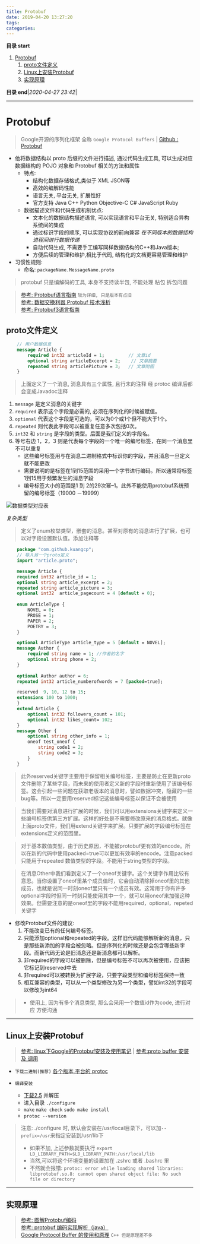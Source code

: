 ```yaml
---
title: Protobuf
date: 2019-04-20 13:27:20
tags: 
categories: 
---
```


**目录 start**

1. [Protobuf](#protobuf)
    1. [proto文件定义](#proto文件定义)
    1. [Linux上安装Protobuf](#linux上安装protobuf)
    1. [实现原理](#实现原理)

**目录 end**|_2020-04-27 23:42_|
****************************************
# Protobuf
> Google开源的序列化框架 全称 `Google Protocol Buffers` | [Github : Protobuf](https://github.com/google/protobuf)  

- 他将数据结构以 proto 后缀的文件进行描述, 通过代码生成工具, 可以生成对应数据结构的 POJO 对象和 Protobuf 相关的方法和属性
    - 特点:
        - 结构化数据存储格式,类似于 XML JSON等
        - 高效的编解码性能
        - 语言无关, 平台无关, 扩展性好
        - 官方支持 Java C++ Python Objective-C C# JavaScript Ruby
    - 数据描述文件和代码生成机制优点:
        - 文本化的数据结构描述语言, 可以实现语言和平台无关, 特别适合异构系统间的集成
        - 通过标识字段的顺序, 可以实现协议的前向兼容 _在不同版本的数据结构进程间进行数据传递_
        - 自动代码生成, 不需要手工编写同样数据结构的C++和Java版本;
        - 方便后续的管理和维护,相比于代码, 结构化的文档更容易管理和维护
- 习惯性规则:
    - 命名: `packageName.MessageName.proto`

> protobuf 只是编解码的工具, 本身不支持读半包, 不能处理 粘包 拆包问题

> [参考: Protobuf语言指南](http://www.cnblogs.com/dkblog/archive/2012/03/27/2419010.html) `较为详细, 只是版本有点旧`  
> [参考: 数据交换利器 Protobuf 技术浅析](http://blog.jobbole.com/107405/)  
> [参考: Protobuf3语言指南](https://blog.csdn.net/u011518120/article/details/54604615)  

## proto文件定义

```protobuf
    // 用户数据信息
    message Article {
        required int32 articleId = 1;         // 文章id
        optional string articleExcerpt = 2;    // 文章摘要
        repeated string articlePicture = 3;   // 文章附图
    }
```
> 上面定义了一个消息, 消息具有三个属性, 且行末的注释 经 protoc 编译后都会变成Javadoc注释  

1. `message` 是定义消息的关键字
2. `required` 表示这个字段是必需的, 必须在序列化的时候被赋值。
3. `optional` 代表这个字段是可选的，可以为0个或1个但不能大于1个。
4. `repeated` 则代表此字段可以被重复任意多次包括0次。
5. `int32` 和 `string` 是字段的类型。后面是我们定义的字段名。
6. 等号右边 1，2，3 则是代表每个字段的一个唯一的编号标签，在同一个消息里不可以重复
    - 这些编号标签用与在消息二进制格式中标识你的字段，并且消息一旦定义就不能更改
    - 需要说明的是标签在1到15范围的采用一个字节进行编码。所以通常将标签1到15用于频繁发生的消息字段
    - 编号标签大小的范围是1 到 2的29次幂–1。此外不能使用protobuf系统预留的编号标签（19000 －19999）

![数据类型对应表](https://raw.githubusercontent.com/Kuangcp/ImageRepos/master/Learn/java/protobuf/protobuf-type.jpeg)

_复杂类型_  
> 定义了enum枚举类型，嵌套的消息。甚至对原有的消息进行了扩展，也可以对字段设置默认值。添加注释等
```protobuf
    package "com.github.kuangcp";
    // 导入另一个proto定义 
    import "article.proto";

    message Article {
    required int32 article_id = 1;
    optional string article_excerpt = 2;
    repeated string article_picture = 3;
    optional int32  article_pagecount = 4 [default = 0];
    
    enum ArticleType {
        NOVEL = 0;
        PROSE = 1;
        PAPER = 2;
        POETRY = 3;
    }

    optional ArticleType article_type = 5 [default = NOVEL];
    message Author {
        required string name = 1; //作者的名字
        optional string phone = 2;
    }
    
    optional Author author = 6;
    repeated int32 article_numberofwords = 7 [packed=true];

    reserved  9, 10, 12 to 15;
    extensions 100 to 1000;
    }
    extend Article {
        optional int32 followers_count = 101;
        optional int32 likes_count= 102;
    }
    message Other {
        optional string other_info = 1;
        oneof test_oneof {
            string code1 = 2;
            string code2 = 3;
        }
    }
```
> 此外reserved关键字主要用于保留相关编号标签，主要是防止在更新proto文件删除了某些字段，而未来的使用者定义新的字段时重新使用了该编号标签。这会引起一些问题在获取老版本的消息时，譬如数据冲突，隐藏的一些bug等。所以一定要用reserved标记这些编号标签以保证不会被使用

> 当我们需要对消息进行扩展的时候，我们可以用extensions关键字来定义一些编号标签供第三方扩展。这样的好处是不需要修改原来的消息格式。就像上面proto文件，我们用extend关键字来扩展。只要扩展的字段编号标签在extensions定义的范围里。

> 对于基本数值类型，由于历史原因，不能被protobuf更有效的encode。所以在新的代码中使用packed=true可以更加有效率的encode。注意packed只能用于repeated 数值类型的字段。不能用于string类型的字段。

> 在消息Other中我们看到定义了一个oneof关键字。这个关键字作用比较有意思。当你设置了oneof里某个成员值时，它会自动清除掉oneof里的其他成员，也就是说同一时刻oneof里只有一个成员有效。这常用于你有许多optional字段时但同一时刻只能使用其中一个，就可以用oneof来加强这种效果。但需要注意的是oneof里的字段不能用required，optional，repeted关键字

- 修改Protobuf文件的建议:
    1. 不能改变已有的任何编号标签。
    2. 只能添加optional和repeated的字段。这样旧代码能够解析新的消息，只是那些新添加的字段会被忽略。但是序列化的时候还是会包含哪些新字段。而新代码无论是旧消息还是新消息都可以解析。
    3. 非required的字段可以被删除，但是编号标签不可以再次被使用，应该把它标记到reserved中去
    4. 非required可以被转换为扩展字段，只要字段类型和编号标签保持一致
    5. 相互兼容的类型，可以从一个类型修改为另一个类型，譬如int32的字段可以修改为int64

>- 使用上, 因为有多个消息类型, 那么会采用一个数值id作为code, 进行对应 方便沟通

************************

## Linux上安装Protobuf
> [参考: linux下Google的Protobuf安装及使用笔记](http://www.cnblogs.com/brainy/archive/2012/05/13/2498671.html) | [参考:proto buffer 安装 及 调用](http://dofound.blog.163.com/blog/static/1711432462013524111644655/)

- `下载二进制(推荐)` [各个版本,平台的 protoc](https://repo1.maven.org/maven2/com/google/protobuf/protoc/)

- `编译安装`
    - [下载2.5](https://github.com/google/protobuf/releases/tag/v2.5.0) 并解压 
    - 进入目录  `./configure` 
    -  `make` `make check` `sudo make install`
    - `protoc --version` 

> 注意: ./configure 时, 默认会安装在/usr/local目录下，可以加`--prefix=/usr`来指定安装到/usr/lib下  
>- 如果不加, 上述参数就要执行 `export LD_LIBRARY_PATH=$LD_LIBRARY_PATH:/usr/local/lib`  
>- 当然,可以将这个环境变量的设置加在 .zshrc 或者 .bashrc 里  
>- 不然就会报错: `protoc: error while loading shared libraries: libprotobuf.so.8: cannot open shared object file: No such file or directory`

************************

## 实现原理
> [参考: 图解Protobuf编码](https://blog.csdn.net/zxhoo/article/details/53228303)  
> [参考: protobuf 编码实现解析（java）](https://www.cnblogs.com/onlysun/p/4574850.html)  
> [Google Protocol Buffer 的使用和原理](https://www.ibm.com/developerworks/cn/linux/l-cn-gpb/index.html) `C++ 但是原理差不多`  

